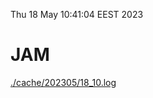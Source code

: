 Thu 18 May 10:41:04 EEST 2023
# JAM
<a href='./cache/202305/18_10.log'>./cache/202305/18_10.log</a>
